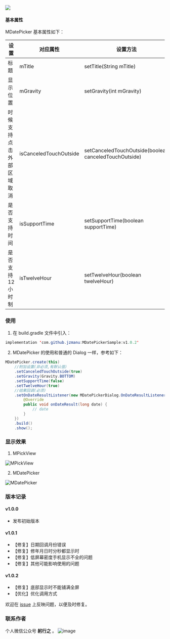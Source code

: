 [![](https://jitpack.io/v/jzmanu/MDatePickerSample.svg)](https://jitpack.io/#jzmanu/MDatePickerSample)

#### 基本属性


MDatePicker 基本属性如下：

设置| 对应属性 |设置方法|默认值
---|---|---|---
标题|mTitle|setTitle(String mTitle) |日期选择
显示位置 | mGravity|setGravity(int mGravity)|Gravity.CENTER
时候支持点击外部区域取消|isCanceledTouchOutside|setCanceledTouchOutside(boolean canceledTouchOutside)|false
是否支持时间 | isSupportTime|setSupportTime(boolean supportTime)|false
是否支持12小时制 |isTwelveHour|setTwelveHour(boolean twelveHour)|false

### 使用

1. 在 build.gradle 文件中引入：


```java
implementation 'com.github.jzmanu:MDatePickerSample:v1.0.2'
```

2. MDatePicker 的使用和普通的 Dialog 一样，参考如下：

```java
MDatePicker.create(this)
    //附加设置(非必须,有默认值)
    .setCanceledTouchOutside(true)
    .setGravity(Gravity.BOTTOM)
    .setSupportTime(false)
    .setTwelveHour(true)
    //结果回调(必须)
    .setOnDateResultListener(new MDatePickerDialog.OnDateResultListener() {
        @Override
        public void onDateResult(long date) {
            // date
        }
    })
    .build()
    .show();
```
### 显示效果

1. MPickView

![MPickView](https://cdn.nlark.com/yuque/0/2021/gif/644330/1616259412628-34df5914-095e-4ef6-8afe-4d9fb128054e.gif)

2. MDatePicker

![MDatePicker](https://cdn.nlark.com/yuque/0/2021/gif/644330/1616259411686-8f8bec0f-fc98-4cbb-99c2-03ae7b18965b.gif)

### 版本记录

#### v1.0.0

- 发布初始版本

#### v1.0.1

- 【修复】日期回调月份错误
- 【修复】修年月日时分秒都显示时
- 【修复】低屏幕密度手机显示不全的问题
- 【修复】其他可能影响使用的问题

#### v1.0.2

- 【修复】底部显示时不能铺满全屏
- 【优化】优化调用方式

欢迎在 [issue](https://github.com/jzmanu/MDatePickerSample/issues) 上反映问题，以便及时修复。

### 联系作者

个人微信公众号 **躬行之** 。
![image](https://cdn.nlark.com/yuque/0/2021/png/644330/1616259548010-7b8a24c3-393f-4b26-aa26-d01c28d0f538.png)